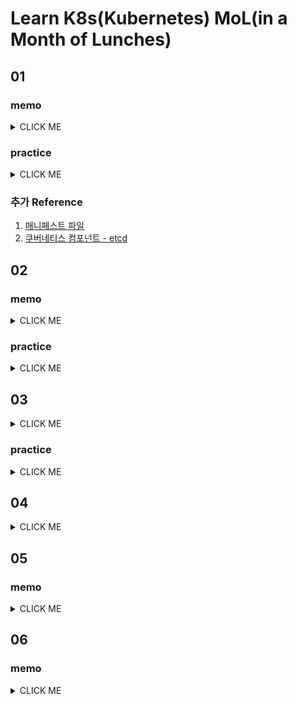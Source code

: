 # Learn K8s(Kubernetes) MoL(in a Month of Lunches)

## 01

### memo
<details><summary>CLICK ME</summary>
<p>


Kuberntes는 컨테이너를 실행하기 위한 플랫폼으로 컨테이너화(containzred)된 애플리케이션을 위해 아래와 같은 기능을 제공한다.
* 컨테이너화된 애플리케이션의 실행
* 순차적 업데이트
* 서비스 레벨 유지 
* 수요에 따른 스케일 확장
<br><br>

Kubernetes에는 두개의 핵심 개념이 있다.
1. 애플리케이션 정의를 위한 `API`
2. 애플리케이션 실행을 위한 `클러스터`
<br><br>

YAML 파일에 앱을 정의하고 Kubernetes에 전달함으로써, Kubernetes는 YAML 파일에 정의된 항목을 수행한다. 
* 사용자는 애플리케이션의 구조를 정의하는 역할
* 정의된 애플리케이션의 실행 및 관리는 Kuberntes의 역할
* YAML 파일을 애플리케이션을 제공하는 모든 컴포넌트의 목록을 담고있는 의미에서 애플리케이션 `매니페스트(manifest)`라고도 부름
  > 매니페스트 파일(manifest file)은 컴퓨팅에서 집합의 일부 또는 논리정연한 단위인 파일들의 그룹을 위한 메타데이터를 포함하는 파일이다. - wikipedia (1)

<br>

Kubernetes 클러스터에는 분산데이터베이스가 있다.
* 애플리케이션에 대한 설정 파일과 API 키 그리고 연결 자격 증명과 같은 데이터를 저장
* Kubernets 클러스터 데이터는 etcd라는 일관적이고 고가용성을 갖는 key-value 저장소를 사용 (2)
<br><br>


</p>
</details>

### practice
<details><summary>CLICK ME</summary>
<p>
  
  
실습을 위한 Kubernetes 구성이 필요한데, macOS 기준으로 [Docker Desktop](https://hub.docker.com/editions/community/docker-ce-desktop-mac) 설치 후 Dashboard에서 kubernetes를 활성화할 수 있다. 

```shell
$ kubectl get nodes
NAME             STATUS   ROLES    AGE   VERSION
docker-desktop   Ready    master   13d   v1.19.3
```


</p>
</details>

### 추가 Reference
1. [매니페스트 파일](https://ko.wikipedia.org/wiki/%EB%A7%A4%EB%8B%88%ED%8E%98%EC%8A%A4%ED%8A%B8_%ED%8C%8C%EC%9D%BC)
2. [쿠버네티스 컴포넌트 - etcd](https://kubernetes.io/ko/docs/concepts/overview/components/#etcd)

## 02

### memo
<details><summary>CLICK ME</summary>
<p>
  
  
Kubernetes는 컨테이너를 클러스터의 단일 노드에서 실행되는 컴퓨팅 단위인 Pod로 래핑한다. 
* Pod에는 Kubernetes에서 관리하는 가상 IP 주소를 할당
* Pod는 단일 컨테이너 또는 다수의 컨테이너 실행이 가능
* Kubernetes는 컨테이너를 직접 실행하지 않고, 노드에 설치된 도커와 같은 컨테이너 런타임에 위임
  * Pod의 컨테이너 ID는 컨테이너를 실행하는 다른 시스템에 대한 참조 
  * CRI(Container Runtime Interface)라는 API를 이용

Controller는 다른 리소스를 관리하는 Kubernetes의 리소스다. 
* Kubernetes API와 함께 시스템의 현재 상태를 관찰하여 리소스 상태에 따라 필요한 부분을 변경
* 다양한 Controller가 있으며, Pod 관리를 위한 주요 컨트롤러로 `Deployment`가 존재
* Controller는 라벨 선택기(label selector)를 사용하여 관리하는 리소스를 식별
  * 라벨을 활용한 리소스 식별
* Controller를 통해 Pod가 할당되는 경우, Controller 부터 리소스 해제
  * Controller는 Pod를 관리하는 주체로, 관리 중인 Pod가 삭제되면 다시 복구

애플리케이션 매니페스트는 JSON 또는 YAML로 작성할 수 있다.
* 선언적으로 작성되어 Kubernets에 원하는 최종 결과를 알리고, 이를 위해 수행해야 할 작업을 결정
* 애플리케이션에 대한 복제본 수, 적용해야하는 자원 제한, 정상 구동 여부, 애플리케이션의 설정 및 데이터를 저장하는 위치등을 지정 가능
  ```yaml
  # Kubernetes API의 버전과 리소스 유형을 지정
  apiVersion: v1
  kind: Pod

  # 리소스에 대한 메타데이터에는 이름(필수) 및 라벨(선택 사항)을 지정 
  metadata:
    name: hello-kiamol-3

  # 스펙은 리소스에 대한 실제 스펙으로, Pod의 경우 최소한 컨테이너 이름 및 이미지와 함께 실행할 컨테이너를 지정 
  spec:
    containers:
      - name: web
        image: kiamol/ch02-hello-kiamol
  ```

</p>
</details>

### practice
<details><summary>CLICK ME</summary>
<p>
  
#### Pod 생성
```shell
$ kubectl run ${POD_NAME} --image=${IMAGE} ${OPTIONS}
```

#### Pod 조회 및 접근
```shell
$ kubectl get pods
$ kubectl get pod ${POD_NAME}
$ kubectl describe pod ${POD_NAME}

# Pod 접속
$ kubectl exec -it ${POD_NAME} -- sh

# Pod 로그 확인
$ kubectl logs ${POD_NAME}
```

#### Pod 삭제
```
$ kubectl delete pod ${POD_NAME}
$ kubectl delete pods --all
```

</p>
</details>

## 03
<details><summary>CLICK ME</summary>
<p>


Kubernetes는 Pod에 가상 환경의 IP 주소를 할당한다.
* Pod는 해당 IP 주소를 통해 Pod 간의 통신을 수행
* Pod의 IP는 Kubernetes API를 통해 검색

Kubernetes는 IP 주소에 서비스 이름을 매핑하기 위해 DNS 서버를 내장한다.
* 서비스에는 자체 IP 주소가 있으며, 사용자가 해당 주소로 요청하면, Kubernetes는 Pod의 실제 IP 주소로 라우팅
* 서비스와 Pod간의 링크는 Deployment와 Pod간의 링크와 같이 레이블 선택기로 설정

Kubernetes의 기본 서비스 타입은 ClusterIP로 구성된다.
* 모든 노드의 Pod가 액세스 할 수 있는 클러스터 전체 IP 주소를 생성
* IP 주소는 클러스터 내에서만 작동하며, Pod간 통신에 활용

LoadBalancer 타입의 서비스는 트래픽을 수신한 노드와 다른 노드에서 실행 중일 수 있는 Pod로 트래픽을 가져오도록 한다.
  ```yaml
  apiVersion: v1
  kind: Service
  metadata:
    name: numbers-web
  spec:
    ports:
      - port: 8080      
        targetPort: 80  
    selector:
      app: numbers-web
    type: LoadBalancer  
  ```
  * 포트 8080을 이용해 수신 대기하고, 포트 80의 Pod로 트래픽을 전달하는 LoadBalancer 서비스
  * 외에 로드밸런서에 의존하지 않는 NodePort 서비스도 존재
 
Kubernetes에서 외부로 트래픽 전달을 위해서는 ExternalName 서비스를 사용할 수 있다.
* 애플리케이션 Pod에서 로컬 이름을 사용 가능
* Kubernetes의 DNS 서버각 Pod 조회 요청시 해당 로컬 이름을 정규화된 외부 이름으로 확인
* DNS의 표준 기능인 CNAME(Canonical NAMEs)을 사용하여 구현
* 다른 옵션으로는 headless 서비스가 존재


</p>
</details>

### practice
<details><summary>CLICK ME</summary>
<p>

#### 예제 Service (`sleep2-service.yaml`)
```yaml
apiVersion: v1  
kind: Service

metadata:
  name: sleep-2 

spec:
  selector:
    app: sleep-2
  ports:
    - port: 80
```

#### Service 생성
```shell
$ kubectl apply -f sleep2-service.yaml
```

#### Service 조회
```shell
$ kubectl get svc ${SERVICE_NAME}
```

#### Service
```shell
$ kubectl delete svc ${SERVICE_NAME}
```

</p>
</details>

## 04
<details><summary>CLICK ME</summary>
<p>


Kubernetes는 ConfigMap 및 Secrets로 설정을 지원한다.
* ConfigMap은 Pod에 로드할 수 있는 일부 데이터를 저장하는 리소스
* ConfigMap이 Pod에 적용되는 시점은 애플리케이션에 다를 수 있지만, 주로 Pod가 교체하면서 적용
* Secrets는 디스크가 아닌 메모리에 저장되며, Kubernetes 내에서 권한제어 및 암호화
* Secrets에 권한이 있는 사람은 평문인 값을 확인 가능

</p>
</details>

## 05

### memo
<details><summary>CLICK ME</summary>
<p>


Kubernetes에는 Pod 지원을 위한 파일시스템이 존재한다. 
* 기본적으로 Pod에 대한 데이터는 영속적이지 않으며, 만약 Pod에 영속적인 데이터 저장을 원한다면 볼륨 생성이 필요
* 클러스터 환경에서 데이터 액세스에 대한 관리는 컴퓨팅에 대한 자원 관리보다 어려운 부분이지만 Kubernetes는 이를 위해 다양한 옵션을 지원

#### Node의 디렉토리에 매핑되는 Volume 사용
* HostPath를 사용하여 데이터를 Node에 물리적으로 저장
* Node간의 데이터를 공유하기에는 적합하지 않은 구성
* Pod에 보안상의 취약점이 있는 경우 Node까지 액세스 가능
  * 액세스 가능한 경로에서 루트 경로로 접근하는 것을 막기 위해 하위 경로에만 접근 제한하는 설정이 가능

> 보편적인 Kubernetes 클러스터 환경에서 사용하기엔 적합하지 않은 설정 

#### PersistentVolume을 사용 (정적 프로비저닝)
* PersistentVolume을 사용하여 클러스터에 스토리지를 추상화
* Pod는 PersistentVolume에 액세스하기 위해 PersistentVolumeClaim (PVC)을 사용해서 요청
  * PVC에는 액세스 모드, 스토리지 크기, 스토리지 클래스를 정의
* Kubernetes는 Claim의 요구사항에 일치하는 기존 PV를 찾으려고하며, 항목이 없는 경우 PVC를 PV에 바인딩
  * 1:1 링크로 인해 PV가 바인딩되면, 다른 PVC에서는 사용 불가
* Pod는 바인딩되지 않은 PVC를 참조하려하는 경우, PVC가 바인딩될때까지 Pending 상태로 유지

#### PersistentVolume을 사용 (동적 프로비저닝)
* PVC를 작성하면, 이를 지원하는 PV가 클러스터의 요청시 작성
* PV를 만들지 않고 PVC를 클러스터에 배포할 수 있는데, 이 경우 Kubernetes가 구동되는 플랫폼에 따라 내부 동작이 다름
  * 예) Docker Desktop의 경우 동적 프로비저닝으로 생성된 PV에 대해 기본 스토리지 클래스의 HostPath 볼륨을 사용



### 추가 Reference
* [볼륨](https://kubernetes.io/ko/docs/concepts/storage/volumes/)


</p>
</details>

## 06

### memo
<details><summary>CLICK ME</summary>
<p>


Kubernetes에서 애플리케이션 확장을 위해서는 Pod를 여러개 실행하면 된다. 
* 컴퓨팅 계층에서 네트워크 및 스토리지를 추상화하기 때문에, 동일한 앱의 복제본인 Pod를 여러개 실행하고 추상화된 계층에 연결
* 복제본인 Pod를 호출함으로써 다중 노드 클러스터에서는 여러 노드에 분산
* `ReplicaSet`을 통해 Pod의 복제본 값을 설정, 보통 `Deplyment` 컨트롤러의 `replicas` 값을 설정하는 방법으로 활용
* Kubernetes 클러스터 내에 들어오는 트래픽 처리를 위해 `LoadBalancer` 서비스를 사용 (엄밀히 따지면 Reverse Proxy)


</p>
</details>


